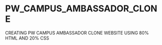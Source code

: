 # PW_CAMPUS_AMBASSADOR_CLONE
CREATING PW CAMPUS AMBASSADOR CLONE WEBSITE USING 80% HTML AND 20% CSS
